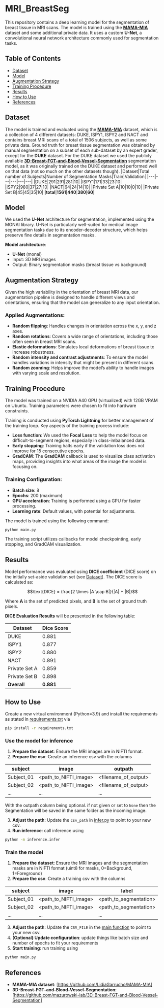 # MRI_BreastSeg

This repository contains a deep learning model for the segmentation of breast tissue in MRI scans. The model is trained using the [**MAMA-MIA**](https://github.com/LidiaGarrucho/MAMA-MIA) dataset and some additional private data. It uses a custom **U-Net**, a convolutional neural network architecture commonly used for segmentation tasks.

## Table of Contents

- [Dataset](#dataset)
- [Model](#model)
- [Augmentation Strategy](#augmentation-strategy)
- [Training Procedure](#training-procedure)
- [Results](#results)
- [How to Use](#how-to-use)
- [References](#references)

## Dataset

The model is trained and evaluated using the [**MAMA-MIA**](https://github.com/LidiaGarrucho/MAMA-MIA) dataset, which is a collection of 4 different datasets: DUKE, ISPY1, ISPY2 and NACT and contains breast MRI scans of a total of 1506 subjects, as well as some private data. Ground truth for breast tissue segmentation was obtained by manual segmentation on a subset of each sub-dataset by an expert grader, except for the **DUKE** dataset. For the DUKE dataset we used the publicly available [**3D-Breast-FGT-and-Blood-Vessel-Segmentation**](https://github.com/mazurowski-lab/3D-Breast-FGT-and-Blood-Vessel-Segmentation) segmentation model, as it was originally trained on the DUKE dataset and performed well on that data (not so much on the other datasets though).
|Dataset|Total number of Subjects|Number of Segmentation Masks|Train|Validation|
|---|---|---|---|---|
|DUKE|291|291|281|10|
|ISPY1|171|33|23|10|
|ISPY2|980|37|27|10|
|NACT|64|24|14|10|
|Private Set A|10|10|0|10|
|Private Set B|45|45|35|10|
|<b>total</b>|<b>1561</b>|<b>440</b>|<b>380</b>|<b>60</b>|


## Model

We used the **U-Net** architecture for segmentation, implemented using the MONAI library. U-Net is particularly well-suited for medical image segmentation tasks due to its encoder-decoder structure, which helps preserve fine details in segmentation masks.

**Model architecture**: 
- **U-Net** (monai)
- Input: 3D MRI images
- Output: Binary segmentation masks (breast tissue vs background)

## Augmentation Strategy

Given the high variability in the orientation of breast MRI data, our augmentation pipeline is designed to handle different views and orientations, ensuring that the model can generalize to any input orientation.

### Applied Augmentations:
- **Random flipping**: Handles changes in orientation across the x, y, and z axes.
- **Random rotations**: Covers a wide range of orientations, including those often seen in breast MRI scans.
- **Elastic deformations**: Simulates local deformations of breast tissue to increase robustness.
- **Random intensity and contrast adjustments**: To ensure the model handles variations in intensity that might be present in different scans.
- **Random zooming**: Helps improve the model’s ability to handle images with varying scale and resolution.

## Training Procedure
The model was trained on a NVIDIA A40 GPU (virtualized) with 12GB VRAM on Ubuntu. Training parameters were chosen to fit into hardware constraints.

Training is conducted using **PyTorch Lightning** for better management of the training loop. Key aspects of the training process include:

- **Loss function**: We used the **Focal Loss** to help the model focus on difficult-to-segment regions, especially in class-imbalanced data.
- **Early stopping**: Training halts early if the validation loss does not improve for 15 consecutive epochs.
- **GradCAM**: The **GradCAM** callback is used to visualize class activation maps, providing insights into what areas of the image the model is focusing on.

### Training Configuration:
- **Batch size**: 8
- **Epochs**: 200 (maximum)
- **GPU acceleration**: Training is performed using a GPU for faster processing.
- **Learning rate**: Default values, with potential for adjustments.
  
The model is trained using the following command:

```bash
python main.py
```

The training script utilizes callbacks for model checkpointing, early stopping, and GradCAM visualization.

## Results

Model performance was evaluated using **DICE coefficient** (DICE score) on the initially set-aside validation set (see [Dataset](#dataset)). The DICE score is calculated as:

$$\text{DICE} = \frac{2 \times |A \cap B|}{|A| + |B|}$$

Where **A** is the set of predicted pixels, and **B** is the set of ground truth pixels.

**DICE Evaluation Results** will be presented in the following table:

|Dataset|Dice Score|
|---|---|
|DUKE|0.881|
|ISPY1|0.877|
|ISPY2|0.880|
|NACT|0.891|
|Private Set A|0.859|
|Private Set B|0.898|
|<b>Overall</b>|<b>0.881</b>|

## How to Use
Create a new virtual environment (Python=3.9) and install the requirements as stated in [requirements.txt](./requirements.txt) via
```bash
pip install -r requirements.txt
```

### Use the model for inference
1. **Prepare the dataset**: Ensure the MRI images are in NIFTI format. 
2. **Prepare the csv**: Create an inference csv with the columns

  |subject|image|outpath|
  |---|---|---|
  |Subject_01|<path_to_NIFTI_image>|<filename_of_output>|
  |Subject_02|<path_to_NIFTI_image>|<filename_of_output>|
  |...|...|...|

  With the outpath column being optional. if not given or set to `None` then the Segmentation will be saved in the same folder as the incoming image.

3. **Adjust the path**: Update the `csv_path` in [infer.py](./inference/infer.py) to point to your new csv.
4. **Run inference**: call inference using 
```bash
python -m inference.infer
```
### Train the model 
1. **Prepare the dataset**: Ensure the MRI images and the segmentation masks are in NIFTI format (uint8 for masks, 0=Background, 1=Foreground)
2. **Prepare the csv**: Create a training csv with the columns

  |subject|image|label|
  |---|---|---|
  |Subject_01|<path_to_NIFTI_image>|<path_to_segmentation>|
  |Subject_02|<path_to_NIFTI_image>|<path_to_segmentation>|
  |...|...|...|

3. **Adjust the path**: Update the `CSV_FILE` in the [main function](./main.py) to point to your new csv.
4. **(Optional) Update configuration**: update things like batch size and number of epochs to fit your requirements
5. **Start training**: run training using
```bash
python main.py
```


## References

- **MAMA-MIA dataset**: [https://github.com/LidiaGarrucho/MAMA-MIA]
- **3D-Breast-FGT-and-Blood-Vessel-Segmentation**: [https://github.com/mazurowski-lab/3D-Breast-FGT-and-Blood-Vessel-Segmentation]

